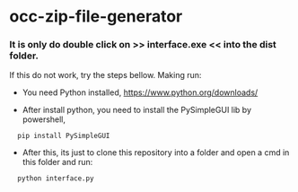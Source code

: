 # occ-zip-file-generator

<h3>It is only do double click on <strong> >> interface.exe << </strong> into the dist folder.</h3>

If this do not work, try the steps bellow.
Making run:

- You need Python installed, https://www.python.org/downloads/

- After install python, you need to install the PySimpleGUI lib by powershell,
```
  pip install PySimpleGUI
```

- After this, its just to clone this repository into a folder and open a cmd in this folder and run:
```
  python interface.py
```
